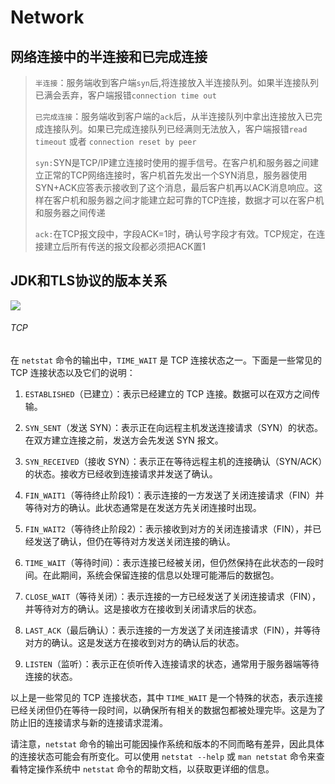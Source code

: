 # Network

## 网络连接中的半连接和已完成连接

> `半连接`：服务端收到客户端`syn`后,将连接放入半连接队列。如果半连接队列已满会丢弃，客户端报错`connection time out`
>
> `已完成连接`：服务端收到客户端的`ack`后，从半连接队列中拿出连接放入已完成连接队列。如果已完成连接队列已经满则无法放入，客户端报错`read timeout` 或者 `connection reset by peer`
>
> `syn:`SYN是TCP/IP建立连接时使用的握手信号。在客户机和服务器之间建立正常的TCP网络连接时，客户机首先发出一个SYN消息，服务器使用SYN+ACK应答表示接收到了这个消息，最后客户机再以ACK消息响应。这样在客户机和服务器之间才能建立起可靠的TCP连接，数据才可以在客户机和服务器之间传递
>
> `ack:`在TCP报文段中，字段ACK=1时，确认号字段才有效。TCP规定，在连接建立后所有传送的报文段都必须把ACK置1

## JDK和TLS协议的版本关系

![](https://img-blog.csdnimg.cn/20181226233209538.png?x-oss-process=image/watermark,type_ZmFuZ3poZW5naGVpdGk,shadow_10,text_aHR0cHM6Ly9ibG9nLmNzZG4ubmV0L01lbG9fRmVuZ1poaQ==,size_16,color_FFFFFF,t_70)

###### TCP

在 `netstat` 命令的输出中，`TIME_WAIT` 是 TCP 连接状态之一。下面是一些常见的 TCP 连接状态以及它们的说明：

1. `ESTABLISHED`（已建立）：表示已经建立的 TCP 连接。数据可以在双方之间传输。

2. `SYN_SENT`（发送 SYN）：表示正在向远程主机发送连接请求（SYN）的状态。在双方建立连接之前，发送方会先发送 SYN 报文。

3. `SYN_RECEIVED`（接收 SYN）：表示正在等待远程主机的连接确认（SYN/ACK）的状态。接收方已经收到连接请求并发送了确认。

4. `FIN_WAIT1`（等待终止阶段1）：表示连接的一方发送了关闭连接请求（FIN）并等待对方的确认。此状态通常是在发送方先关闭连接时出现。

5. `FIN_WAIT2`（等待终止阶段2）：表示接收到对方的关闭连接请求（FIN），并已经发送了确认，但仍在等待对方发送关闭连接的确认。

6. `TIME_WAIT`（等待时间）：表示连接已经被关闭，但仍然保持在此状态的一段时间。在此期间，系统会保留连接的信息以处理可能滞后的数据包。

7. `CLOSE_WAIT`（等待关闭）：表示连接的一方已经发送了关闭连接请求（FIN），并等待对方的确认。这是接收方在接收到关闭请求后的状态。

8. `LAST_ACK`（最后确认）：表示连接的一方发送了关闭连接请求（FIN），并等待对方的确认。这是发送方在接收到对方的确认后的状态。

9. `LISTEN`（监听）：表示正在侦听传入连接请求的状态，通常用于服务器端等待连接的状态。

以上是一些常见的 TCP 连接状态，其中 `TIME_WAIT` 是一个特殊的状态，表示连接已经关闭但仍在等待一段时间，以确保所有相关的数据包都被处理完毕。这是为了防止旧的连接请求与新的连接请求混淆。

请注意，`netstat` 命令的输出可能因操作系统和版本的不同而略有差异，因此具体的连接状态可能会有所变化。可以使用 `netstat --help` 或 `man netstat` 命令来查看特定操作系统中 `netstat` 命令的帮助文档，以获取更详细的信息。
